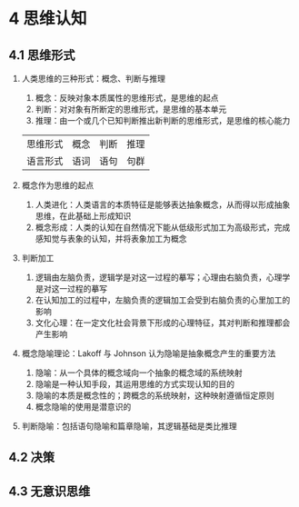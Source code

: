 # 4 思维认知

## 4.1 思维形式

1. 人类思维的三种形式：概念、判断与推理
    1. 概念：反映对象本质属性的思维形式，是思维的起点
    2. 判断：对对象有所断定的思维形式，是思维的基本单元
    3. 推理：由一个或几个已知判断推出新判断的思维形式，是思维的核心能力

    |          |       |       |       |
    | :------: | :---: | :---: | :---: |
    | 思维形式 | 概念  | 判断  | 推理  |
    | 语言形式 | 语词  | 语句  | 句群  |

2. 概念作为思维的起点
    1. 人类进化：人类语言的本质特征是能够表达抽象概念，从而得以形成抽象思维，在此基础上形成知识
    2. 概念形成：人类的认知在自然情况下能从低级形式加工为高级形式，完成感知觉与表象的认知，并将表象加工为概念
4. 判断加工
    1. 逻辑由左脑负责，逻辑学是对这一过程的摹写；心理由右脑负责，心理学是对这一过程的摹写
    2. 在认知加工的过程中，左脑负责的逻辑加工会受到右脑负责的心里加工的影响
    3. 文化心理：在一定文化社会背景下形成的心理特征，其对判断和推理都会产生影响
5. 概念隐喻理论：$\text{Lakoff}$ 与 $\text{Johnson}$ 认为隐喻是抽象概念产生的重要方法
    1. 隐喻：从一个具体的概念域向一个抽象的概念域的系统映射
    2. 隐喻是一种认知手段，其运用思维的方式实现认知的目的
    3. 隐喻的本质是概念性的；跨概念的系统映射，这种映射遵循恒定原则
    4. 概念隐喻的使用是潜意识的
6. 判断隐喻：包括语句隐喻和篇章隐喻，其逻辑基础是类比推理

## 4.2 决策

## 4.3 无意识思维

<style>
    div[class$="typeset__scrollwrap"] {
        display: flex;
        flex-direction: row;
        justify-content: center;
    }
    th {
        display: none;
    }
</style>
